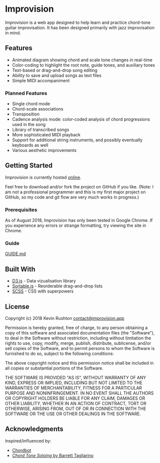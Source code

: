 # Improvision

Improvision is a web app designed to help learn and practice chord-tone guitar improvisation. It has been designed primarily with jazz improvisation in mind.

## Features

* Animated diagram showing chord and scale tone changes in real-time
* Color-coding to highlight the root note, guide tones, and auxiliary tones
* Text-based or drag-and-drop song editing
* Ability to save and upload songs as text files
* Simple MIDI accompaniment

### Planned Features

* Single chord mode
* Chord-scale associations
* Transposition
* Cadence analysis mode: color-coded analysis of chord progressions used in the song
* Library of transcribed songs
* More sophisticated MIDI playback
* Support for additional string instruments, and possibly eventually keyboards as well
* Various aesthetic improvements

## Getting Started

Improvision is currently hosted [online](https://improvision.app).

Feel free to download and/or fork the project on GitHub if you like. (Note: I am not a professional programmer and this is my first major project on GitHub, so my code and git flow are very much works in progress.)

### Prerequisites

As of August 2018, Improvision has only been tested in Google Chrome. If you experience any errors or strange formatting, try viewing the site in Chrome.

### Guide

[GUIDE.md](GUIDE.md)

## Built With

* [D3.js](https://d3js.org/) - Data vizualisation library
* [Sortable.js](https://github.com/RubaXa/Sortable) - Reorderable drag-and-drop lists
* [SCSS](https://sass-lang.com/) - CSS with superpowers

## License

Copyright (c) 2018 Kevin Rushton [contact@improvision.app](mailto:contact@improvision.app)

Permission is hereby granted, free of charge, to any person obtaining a copy
of this software and associated documentation files (the "Software"), to deal
in the Software without restriction, including without limitation the rights
to use, copy, modify, merge, publish, distribute, sublicense, and/or sell
copies of the Software, and to permit persons to whom the Software is
furnished to do so, subject to the following conditions:

The above copyright notice and this permission notice shall be included in all
copies or substantial portions of the Software.

THE SOFTWARE IS PROVIDED "AS IS", WITHOUT WARRANTY OF ANY KIND, EXPRESS OR
IMPLIED, INCLUDING BUT NOT LIMITED TO THE WARRANTIES OF MERCHANTABILITY,
FITNESS FOR A PARTICULAR PURPOSE AND NONINFRINGEMENT. IN NO EVENT SHALL THE
AUTHORS OR COPYRIGHT HOLDERS BE LIABLE FOR ANY CLAIM, DAMAGES OR OTHER
LIABILITY, WHETHER IN AN ACTION OF CONTRACT, TORT OR OTHERWISE, ARISING FROM,
OUT OF OR IN CONNECTION WITH THE SOFTWARE OR THE USE OR OTHER DEALINGS IN THE
SOFTWARE.

## Acknowledgments

Inspired/influenced by:

* [Chordbot](http://chordbot.com/)
* [*Chord Tone Soloing* by Barrett Tagliarino](https://smile.amazon.com/gp/product/0634083651/ref=oh_aui_search_detailpage?ie=UTF8&psc=1)
